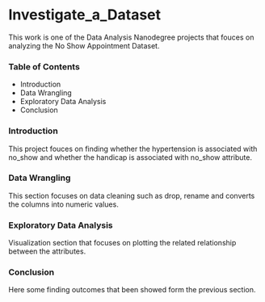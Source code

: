 # Investigate_a_Dataset

This work is one of the Data Analysis Nanodegree projects that fouces on analyzing the No Show Appointment Dataset. 

### Table of Contents
- Introduction
- Data Wrangling
- Exploratory Data Analysis
- Conclusion

### Introduction
This project fouces on finding whether the hypertension is associated with no_show and whether the handicap is associated with no_show attribute.

### Data Wrangling
This section focuses on data cleaning such as drop, rename and converts the columns into numeric values.

### Exploratory Data Analysis
Visualization section that focuses on plotting the related relationship between the attributes.

### Conclusion
Here some finding outcomes that been showed form the previous section.
